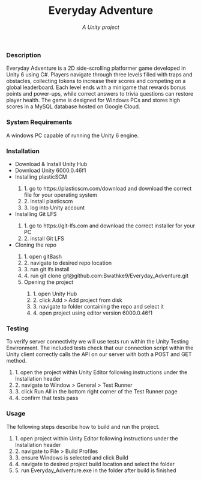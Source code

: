 <header>

<!-- -->
# Everyday Adventure

_A Unity project_

</header>

### Description

Everyday Adventure is a 2D side-scrolling platformer game developed in Unity 6 using C#. Players navigate through three levels filled with traps and obstacles,
collecting tokens to increase their scores and competing on a global leaderboard. Each level ends with a minigame that rewards bonus points and power-ups,
while correct answers to trivia questions can restore player health. The game is designed for Windows PCs and stores high scores in a MySQL database hosted on Google Cloud.

### System Requirements

A windows PC capable of running the Unity 6 engine.

### Installation

<ul>
    <li>Download  & Install Unity Hub</li>
    <li>Download Unity 6000.0.46f1</li>
  <li>Installing plasticSCM</li>
  <ol>
    <li>1. go to https://plasticscm.com/download and download the correct file for your operating system</li>
    <li>2. install plasticscm</li>
    <li>3. log into Unity account</li>
  </ol>
<li>Installing Git LFS</li>
    <ol>
        <li>1. go to https://git-lfs.com and download the correct installer for your PC</li>
        <li>2. install Git LFS</li>
    </ol>
  <li>Cloning the repo</li>
  <ol>
    <li>1. open gitBash</li>
    <li>2. navigate to desired repo location</li>
    <li>3. run git lfs install
    <li>4. run git clone git@github.com:Bwathke9/Everyday_Adventure.git</li>
  </nl>
  <li>Opening the project</li>
  <ol>
    <li>1. open Unity Hub</li>
    <li>2. click Add > Add project from disk</li>
    <li>3. navigate to folder containing the repo and select it</li>
    <li>4. open project using editor version 6000.0.46f1</li>
  </ol>
</ul>

### Testing

To verify server connectivity we will use tests run within the Unity Testing Environment. The included tests check that our
connection script within the Unity client correctly calls the API on our server with both a POST and GET method.
<ol>
  <li>1. open the project within Unity Editor following instructions under the Installation header</li>
  <li>2. navigate to Window > General > Test Runner</li>
  <li>3. click Run All in the bottom right corner of the Test Runner page</li>
  <li>4. confirm that tests pass</li>
</ol>

### Usage
The following steps describe how to build and run the project.
<ol>
  <li>1. open project within Unity Editor following instructions under the Installation header</li>
  <li>2. navigate to File > Build Profiles</li>
  <li>3. ensure Windows is selected and click Build</li>
  <li>4. navigate to desired project build location and select the folder</li>
  <li>5. run Everyday_Adventure.exe in the folder after build is finished</li>
</ol>

